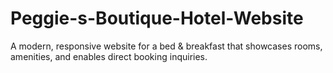 # Peggie-s-Boutique-Hotel-Website
A modern, responsive website for a bed &amp; breakfast that showcases rooms, amenities, and enables direct booking inquiries.
